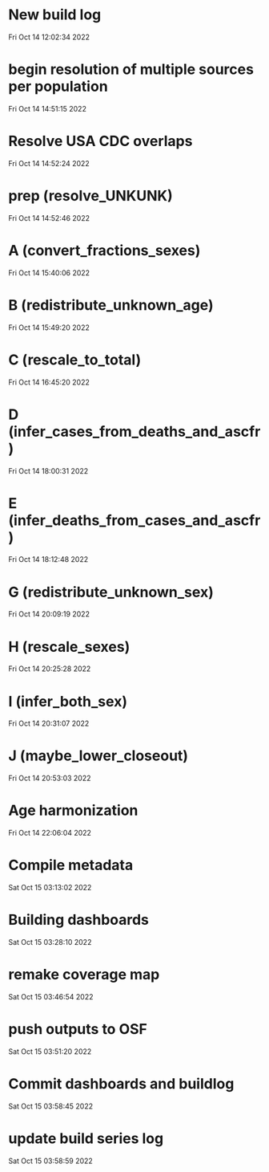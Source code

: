 
# New build log 
 Fri Oct 14 12:02:34 2022 


# begin resolution of multiple sources per population 
 Fri Oct 14 14:51:15 2022 


# Resolve USA CDC overlaps 
 Fri Oct 14 14:52:24 2022 


# prep (resolve_UNKUNK) 
 Fri Oct 14 14:52:46 2022 


# A (convert_fractions_sexes) 
 Fri Oct 14 15:40:06 2022 


# B (redistribute_unknown_age) 
 Fri Oct 14 15:49:20 2022 


# C (rescale_to_total) 
 Fri Oct 14 16:45:20 2022 


# D (infer_cases_from_deaths_and_ascfr) 
 Fri Oct 14 18:00:31 2022 


# E (infer_deaths_from_cases_and_ascfr) 
 Fri Oct 14 18:12:48 2022 


# G (redistribute_unknown_sex) 
 Fri Oct 14 20:09:19 2022 


# H (rescale_sexes) 
 Fri Oct 14 20:25:28 2022 


# I (infer_both_sex) 
 Fri Oct 14 20:31:07 2022 


# J (maybe_lower_closeout) 
 Fri Oct 14 20:53:03 2022 


# Age harmonization 
 Fri Oct 14 22:06:04 2022 


# Compile metadata 
 Sat Oct 15 03:13:02 2022 


# Building dashboards 
 Sat Oct 15 03:28:10 2022 


# remake coverage map 
 Sat Oct 15 03:46:54 2022 


# push outputs to OSF 
 Sat Oct 15 03:51:20 2022 


# Commit dashboards and buildlog 
 Sat Oct 15 03:58:45 2022 


# update build series log 
 Sat Oct 15 03:58:59 2022 

